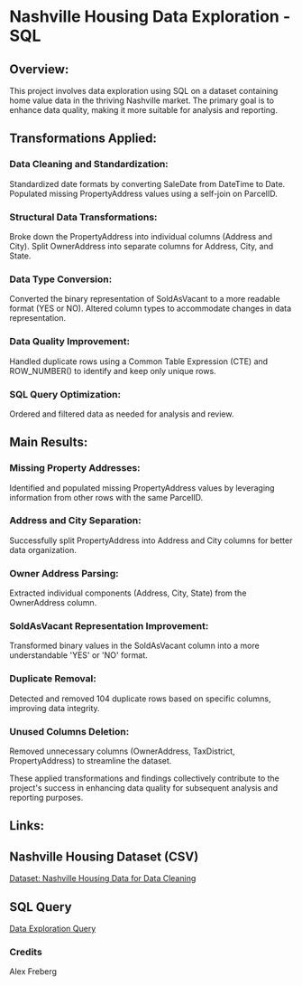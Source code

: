 # Nashville Housing Data Exploration - SQL
## Overview:
This project involves data exploration using SQL on a dataset containing home value data in the thriving Nashville market. The primary goal is to enhance data quality, making it more suitable for analysis and reporting.

## Transformations Applied:
### Data Cleaning and Standardization:
Standardized date formats by converting SaleDate from DateTime to Date.
Populated missing PropertyAddress values using a self-join on ParcelID.
### Structural Data Transformations:
Broke down the PropertyAddress into individual columns (Address and City).
Split OwnerAddress into separate columns for Address, City, and State.
### Data Type Conversion:
Converted the binary representation of SoldAsVacant to a more readable format (YES or NO).
Altered column types to accommodate changes in data representation.
### Data Quality Improvement:
Handled duplicate rows using a Common Table Expression (CTE) and ROW_NUMBER() to identify and keep only unique rows.
###  SQL Query Optimization:
Ordered and filtered data as needed for analysis and review.
## Main Results:
### Missing Property Addresses:
Identified and populated missing PropertyAddress values by leveraging information from other rows with the same ParcelID.
### Address and City Separation:
Successfully split PropertyAddress into Address and City columns for better data organization.
### Owner Address Parsing:
Extracted individual components (Address, City, State) from the OwnerAddress column.
###  SoldAsVacant Representation Improvement:
Transformed binary values in the SoldAsVacant column into a more understandable 'YES' or 'NO' format.
### Duplicate Removal:
Detected and removed 104 duplicate rows based on specific columns, improving data integrity.
### Unused Columns Deletion:
Removed unnecessary columns (OwnerAddress, TaxDistrict, PropertyAddress) to streamline the dataset.

These applied transformations and findings collectively contribute to the project's success in enhancing data quality for subsequent analysis and reporting purposes.

## Links:
## Nashville Housing Dataset (CSV)
[Dataset: Nashville Housing Data for Data Cleaning](https://github.com/FranciscoLoncq/Nashville-Housing-Data-Exploration-SQL/blob/main/Nashville%20Housing%20Data%20for%20Data%20Cleaning.csv)

## SQL Query
[Data Exploration Query](https://github.com/FranciscoLoncq/Nashville-Housing-Data-Exploration-SQL/blob/main/SQL_Data_Cleaning_Project_NashvilleHousing.sql)

### Credits
Alex Freberg

